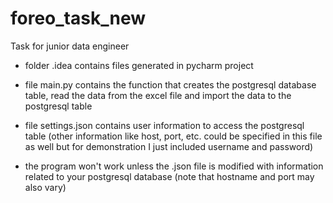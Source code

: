 # foreo_task_new
Task for junior data engineer

- folder .idea contains files generated in pycharm project

- file main.py contains the function that creates the postgresql database table,
  read the data from the excel file and import the data to the postgresql table
  
- file settings.json contains user information to access the postgresql table
  (other information like host, port, etc. could be specified in this file
  as well but for demonstration I just included username and password)
 
- the program won't work unless the .json file is modified with information
  related to your postgresql database (note that hostname and port may also
  vary)
